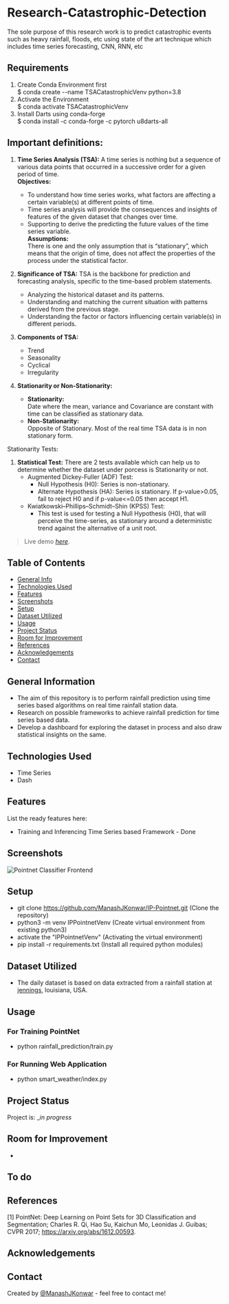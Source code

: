 # Research-Catastrophic-Detection
The sole purpose of this research work is to predict catastrophic events such as heavy rainfall, floods, etc using state of the art technique which includes time series forecasting, CNN, RNN, etc  

## Requirements  
1. Create Conda Environment first  
    $ conda create --name TSACatastrophicVenv python=3.8  
2. Activate the Environment  
    $ conda activate TSACatastrophicVenv
3. Install Darts using conda-forge  
    $ conda install -c conda-forge -c pytorch u8darts-all

## Important definitions:  
1. **Time Series Analysis (TSA):** A time series is nothing but a sequence of various data points that occurred in a successive order for a given period of time.  
    **Objectives:**  
    * To understand how time series works, what factors are affecting a certain variable(s) at different points of time.  
    * Time series analysis will provide the consequences and insights of features of the given dataset that changes over time.  
    * Supporting to derive the predicting the future values of the time series variable.  
    **Assumptions:**  
    There is one and the only assumption that is “stationary”, which means that the origin of time, does not affect the properties of the process under the statistical factor.  

2. **Significance of TSA:** TSA is the backbone for prediction and forecasting analysis, specific to the time-based problem statements.  
    * Analyzing the historical dataset and its patterns.  
    * Understanding and matching the current situation with patterns derived from the previous stage.  
    * Understanding the factor or factors influencing certain variable(s) in different periods.  

3. **Components of TSA:** 
    * Trend
    * Seasonality  
    * Cyclical  
    * Irregularity  

4. **Stationarity or Non-Stationarity:**  
    * **Stationarity:**  
    Date where the mean, variance and Covariance are constant with time can be classified as stationary data.
    * **Non-Stationarity:**  
    Opposite of Stationary. Most of the real time TSA data is in non stationary form.

Stationarity Tests:  
1. **Statistical Test:** There are 2 tests available which can help us to determine whether the dataset under porcess is Stationarity or not.  
    * Augmented Dickey-Fuller (ADF) Test:  
        - Null Hypothesis (H0): Series is non-stationary.  
        - Alternate Hypothesis (HA): Series is stationary. If p-value>0.05, fail to reject H0 and if p-value<=0.05 then accept H1.  
    * Kwiatkowski–Phillips–Schmidt–Shin (KPSS) Test:  
        - This test is used for testing a Null Hypothesis (H0), that will perceive the time-series, as stationary around a deterministic trend against the alternative of a unit root.

> Live demo [_here_](https://www.example.com). <!-- If you have the project hosted somewhere, include the link here. -->

## Table of Contents
* [General Info](#general-information)
* [Technologies Used](#technologies-used)
* [Features](#features)
* [Screenshots](#screenshots)
* [Setup](#setup)
* [Dataset Utilized](#dataset-utilized)
* [Usage](#usage)
* [Project Status](#project-status)
* [Room for Improvement](#room-for-improvement)
* [References](#references)
* [Acknowledgements](#acknowledgements)
* [Contact](#contact)
<!-- * [License](#license) -->

## General Information
- The aim of this repository is to perform rainfall prediction using time series based algorithms on real time rainfall station data.  
- Research on possible frameworks to achieve rainfall prediction for time series based data.  
- Develop a dashboard for exploring the dataset in process and also draw statistical insights on the same.

## Technologies Used
- Time Series
- Dash 

## Features
List the ready features here:
- Training and Inferencing Time Series based Framework - Done

## Screenshots
![Pointnet Classifier Frontend](./repo_assets/Pointnet_Classifier_Frontend.jpeg)

## Setup
- git clone https://github.com/ManashJKonwar/IP-Pointnet.git (Clone the repository)
- python3 -m venv IPPointnetVenv (Create virtual environment from existing python3)
- activate the "IPPointnetVenv" (Activating the virtual environment)
- pip install -r requirements.txt (Install all required python modules)

## Dataset Utilized
- The daily dataset is based on data extracted from a rainfall station at [jennings](https://www.ncdc.noaa.gov/cdo-web/datasets), louisiana, USA.  

## Usage
### For Training PointNet
- python rainfall_prediction/train.py
### For Running Web Application
- python smart_weather/index.py

## Project Status
Project is: __in progress_ 
<!-- / _complete_ / _no longer being worked on_. If you are no longer working on it, provide reasons why._ -->

## Room for Improvement
- 

To do
- 

## References
[1] PointNet: Deep Learning on Point Sets for 3D Classification and Segmentation; Charles R. Qi, Hao Su, Kaichun Mo, Leonidas J. Guibas;
CVPR 2017; https://arxiv.org/abs/1612.00593.

## Acknowledgements

## Contact
Created by [@ManashJKonwar](https://github.com/ManashJKonwar) - feel free to contact me!

<!-- Optional -->
<!-- ## License -->
<!-- This project is open source and available under the [... License](). -->

<!-- You don't have to include all sections - just the one's relevant to your project -->